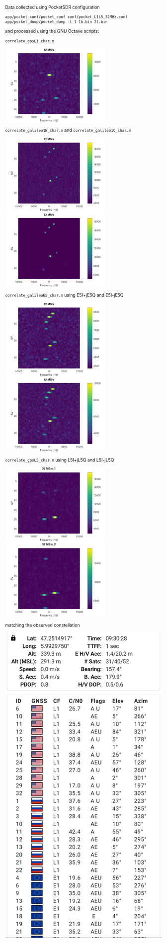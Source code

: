 Data collected using PocketSDR configuration
```
app/pocket_conf/pocket_conf conf/pocket_L1L5_32MHz.conf
app/pocket_dump/pocket_dump -t 1 1h.bin 2l.bin
``` 
and processed using the GNU Octave scripts:

``correlate_gpsL1_char.m``

<img src="L1CA.png" width=320>

``correlate_galileo1B_char.m`` and ``correlate_galileo1C_char.m``

<img src="E1B.png" width=320>
<img src="E1C.png" width=320>

``correlate_galileoE5_char.m`` using E5I+jE5Q and E5I-jE5Q

<img src="E5I+jE5Q.png" width=320>
<img src="E5I-jE5Q.png" width=320>

``correlate_gpsL5_char.m`` using L5I+jL5Q and L5I-jL5Q

<img src="L5I+jL5Q.png" width=320>
<img src="L5I-jL5Q.png" width=320>

matching the observed constellation

<img src="Screenshot_20250304-093028.png">
